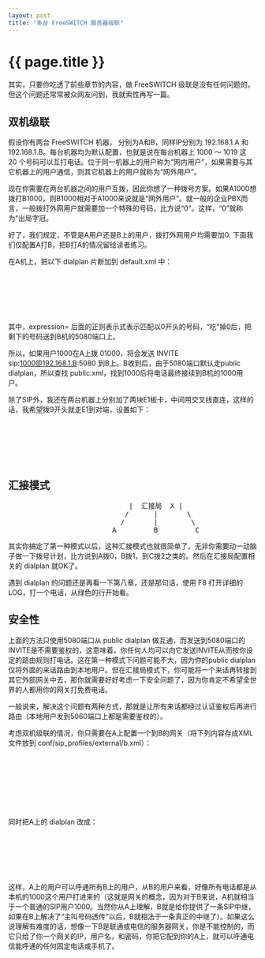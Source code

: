 ```yaml
---
layout: post
title: "多台 FreeSWITCH 服务器级联"
---
```


# {{ page.title }}

其实，只要你吃透了前些章节的内容，做 FreeSWITCH 级联是没有任何问题的。但这个问题还常常被众网友问到，我就索性再写一篇。

## 双机级联

假设你有两台 FreeSWITCH 机器， 分别为A和B，同样IP分别为 192.168.1.A 和 192.168.1.B。每台机器均为默认配置，也就是说在每台机器上 1000 ～ 1019 这 20 个号码可以互打电话。位于同一机器上的用户称为“网内用户”，如果需要与其它机器上的用户通信，则其它机器上的用户就称为“网外用户”。

现在你需要在两台机器之间的用户互拨，因此你想了一种拨号方案。如果A1000想拨打B1000，则B1000相对于A1000来说就是“网外用户”。就一般的企业PBX而言，一般拨打外网用户就需要加一个特殊的号码，比方说“0”。这样，“0”就称为“出局字冠。

好了，我们规定，不管是A用户还是B上的用户，拨打外网用户均需要加0. 下面我们仅配置A打B，把B打A的情况留给读者练习。

在A机上，把以下 dialplan 片断加到 default.xml 中：

<code>
<extension name="B">
  <condition field="destination_number" expression="^0(.*)$">
    <action application="bridge" data="sofia/external/sip:$1@192.168.1.B:5080"/>
  </condition>
</extension>
</code>

其中，expression= 后面的正则表示式表示匹配以0开头的号码，“吃”掉0后，把剩下的号码送到B机的5080端口上。

所以，如果用户1000在A上拨 01000，将会发送 INVITE sip:1000@192.168.1.B:5080 到B上。B收到后，由于5080端口默认走public dialplan，所以查找 public.xml，找到1000后将电话最终接续到B机的1000用户。


除了SIP外，我还在两台机器上分别加了两块E1板卡，中间用交叉线直连，这样的话，我希望拨9开头就走E1到对端，设置如下：

<code>
<extension name="B_E1">
  <condition field="destination_number" expression="^9(.*)$">
    <action application="bridge" data="freetdm/1/a/$1"/>
  </condition>
</extension>
</code>




## 汇接模式


<pre>
                             |  汇接局  X |
                            /      |       \
                           /       |        \
                         A         B         C
</pre>

其实你搞定了第一种模式以后，这种汇接模式也就很简单了。无非你需要动一动脑子做一下拨号计划，比方说到A拨0，B拨1，到C拨2之类的。然后在汇接局配置相关的 dialplan 就OK了。

遇到 dialplan 的问题还是再看一下第八章，还是那句话，使用 F8 打开详细的 LOG，打一个电话，从绿色的行开始看。

## 安全性

上面的方法只使用5080端口从 public dialplan 做互通，而发送到5080端口的INVITE是不需要鉴权的，这意味着，你任何人均可以向它发送INVITE从而按你设定的路由规则打电话。这在第一种模式下问题可能不大，因为你的public dialplan 仅将外面的来话路由到本地用户。但在汇接局模式下，你可能将一个来话再转接到其它外部网关中去，那你就需要好好考虑一下安全问题了，因为你肯定不希望全世界的人都用你的网关打免费电话。


一般说来，解决这个问题有两种方式，那就是让所有来话都经过认证鉴权后再进行路由（本地用户发到5060端口上都是需要鉴权的）。

考虑双机级联的情况，你只需要在A上配置一个到B的网关（将下列内容存成XML文件放到 conf/sip_profiles/external/b.xml）：

<code>
<include>
        <gateway name="b">
                <param name="realm" value="192.168.1.B"/>
                <param name="username" value="1000"/>
                <param name="password" value="1234"/>
        </gateway>
</include>
</code>


同时把A上的 dialplan 改成：

<code>
<extension name="B">
  <condition field="destination_number" expression="^0(.*)$">
    <action application="bridge" data="sofia/gateway/b/$1"/>
  </condition>
</extension>
</code>

这样，A上的用户可以呼通所有B上的用户，从B的用户来看，好像所有电话都是从本机的1000这个用户打进来的（这就是网关的概念，因为对于B来说，A机就相当于一个普通的SIP用户1000。当然你从A上理解，B就是给你提供了一条SIP中继，如果在B上解决了“主叫号码透传”以后，B就相法于一条真正的中继了）。如果这么说理解有难度的话，想像一下B是联通或电信的服务器网关，你是不能控制的，而它只给了你一个网关的IP，用户名，和密码，你把它配到你的A上，就可以呼通电信能呼通的任何固定电话或手机了。
